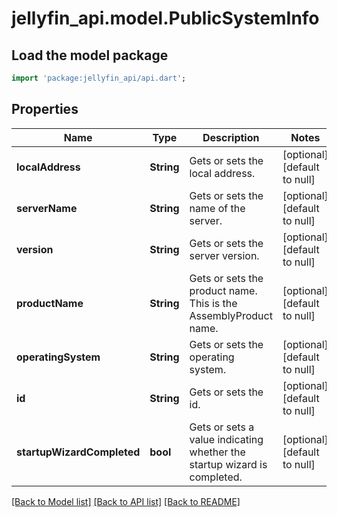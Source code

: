 # jellyfin_api.model.PublicSystemInfo

## Load the model package
```dart
import 'package:jellyfin_api/api.dart';
```

## Properties
Name | Type | Description | Notes
------------ | ------------- | ------------- | -------------
**localAddress** | **String** | Gets or sets the local address. | [optional] [default to null]
**serverName** | **String** | Gets or sets the name of the server. | [optional] [default to null]
**version** | **String** | Gets or sets the server version. | [optional] [default to null]
**productName** | **String** | Gets or sets the product name. This is the AssemblyProduct name. | [optional] [default to null]
**operatingSystem** | **String** | Gets or sets the operating system. | [optional] [default to null]
**id** | **String** | Gets or sets the id. | [optional] [default to null]
**startupWizardCompleted** | **bool** | Gets or sets a value indicating whether the startup wizard is completed. | [optional] [default to null]

[[Back to Model list]](../README.md#documentation-for-models) [[Back to API list]](../README.md#documentation-for-api-endpoints) [[Back to README]](../README.md)


